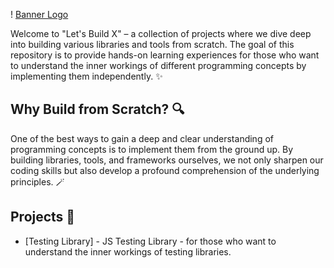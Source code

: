 ! [Banner Logo](./.github/banner.png)

Welcome to "Let's Build X" – a collection of projects where we dive deep into building various libraries and tools from scratch. 
The goal of this repository is to provide hands-on learning experiences for those who want to understand the inner workings 
of different programming concepts by implementing them independently. ✨

## Why Build from Scratch? 🔍
One of the best ways to gain a deep and clear understanding of programming concepts is to implement them from the ground up. 
By building libraries, tools, and frameworks ourselves, we not only sharpen our coding skills but also develop a profound 
comprehension of the underlying principles. 🪄

## Projects 📜
- [Testing Library] -  JS Testing Library - for those who want to understand the inner workings of testing libraries.
